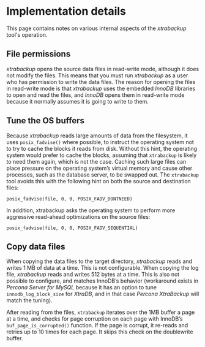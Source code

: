# Implementation details

This page contains notes on various internal aspects of the *xtrabackup* tool's
operation.

## File permissions

*xtrabackup* opens the source data files in read-write mode, although it does
not modify the files. This means that you must run *xtrabackup* as a user who
has permission to write the data files. The reason for opening the files in
read-write mode is that *xtrabackup* uses the embedded *InnoDB* libraries to
open and read the files, and *InnoDB* opens them in read-write mode because it
normally assumes it is going to write to them.

## Tune the OS buffers

Because *xtrabackup* reads large amounts of data from the filesystem, it uses
`posix_fadvise()` where possible, to instruct the operating system not to try
to cache the blocks it reads from disk. Without this hint, the operating system
would prefer to cache the blocks, assuming that `xtrabackup` is likely to need
them again, which is not the case. Caching such large files can place pressure
on the operating system’s virtual memory and cause other processes, such as the
database server, to be swapped out. The `xtrabackup` tool avoids this with the
following hint on both the source and destination files:

```text
posix_fadvise(file, 0, 0, POSIX_FADV_DONTNEED)
```

In addition, xtrabackup asks the operating system to perform more aggressive
read-ahead optimizations on the source files:

```text
posix_fadvise(file, 0, 0, POSIX_FADV_SEQUENTIAL)
```

## Copy data files

When copying the data files to the target directory, *xtrabackup* reads and
writes 1 MB of data at a time. This is not configurable. When copying the log
file, *xtrabackup* reads and writes 512 bytes at a time. This is also not
possible to configure, and matches InnoDB’s behavior (workaround exists in
*Percona Server for MySQL* because it has an option to tune
`innodb_log_block_size` for *XtraDB*, and in that case *Percona XtraBackup* will match the tuning).

After reading from the files, `xtrabackup` iterates over the 1MB buffer a page
at a time, and checks for page corruption on each page with InnoDB’s
`buf_page_is_corrupted()` function. If the page is corrupt, it re-reads and
retries up to 10 times for each page. It skips this check on the doublewrite
buffer.
